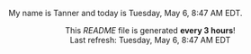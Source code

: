 My name is Tanner and today is Tuesday, May 6, 8:47 AM EDT.

<p align="center">This <i>README</i> file is generated <b>every 3 hours</b>!</br>Last refresh: Tuesday, May 6, 8:47 AM EDT<br /></p>
